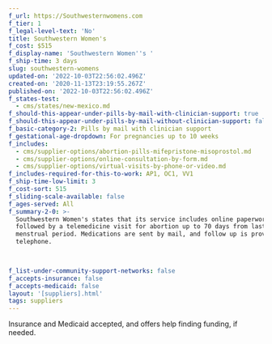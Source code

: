 ```yaml
---
f_url: https://Southwesternwomens.com
f_tier: 1
f_legal-level-text: 'No'
title: Southwestern Women's
f_cost: $515
f_display-name: 'Southwestern Women''s '
f_ship-time: 3 days
slug: southwestern-womens
updated-on: '2022-10-03T22:56:02.496Z'
created-on: '2020-11-13T23:19:55.267Z'
published-on: '2022-10-03T22:56:02.496Z'
f_states-test:
  - cms/states/new-mexico.md
f_should-this-appear-under-pills-by-mail-with-clinician-support: true
f_should-this-appear-under-pills-by-mail-without-clinician-support: false
f_basic-category-2: Pills by mail with clinician support
f_gestational-age-dropdown: For pregnancies up to 10 weeks
f_includes:
  - cms/supplier-options/abortion-pills-mifepristone-misoprostol.md
  - cms/supplier-options/online-consultation-by-form.md
  - cms/supplier-options/virtual-visits-by-phone-or-video.md
f_includes-required-for-this-to-work: AP1, OC1, VV1
f_ship-time-low-limit: 3
f_cost-sort: 515
f_sliding-scale-available: false
f_ages-served: All
f_summary-2-0: >-
  Southwestern Women's states that its service includes online paperwork
  followed by a telemedicine visit for abortion up to 70 days from last
  menstrual period. Medications are sent by mail, and follow up is provided by
  telephone.


  ‍
f_list-under-community-support-networks: false
f_accepts-insurance: false
f_accepts-medicaid: false
layout: '[suppliers].html'
tags: suppliers
---
```


Insurance and Medicaid accepted, and offers help finding funding, if needed.
